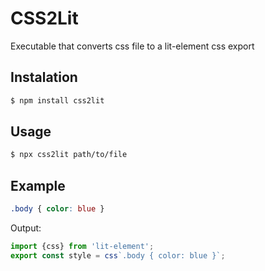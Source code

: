 # CSS2Lit

Executable that converts css file to a lit-element css export

## Instalation

  ```bash
  $ npm install css2lit
  ```

## Usage

```bash
$ npx css2lit path/to/file
```

## Example

```css
.body { color: blue }
```

Output:

```js
import {css} from 'lit-element';
export const style = css`.body { color: blue }`;
```

